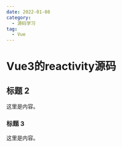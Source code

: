 ```yaml
---
date: 2022-01-08
category:
  - 源码学习
tag:
  - Vue
---
```


# Vue3的reactivity源码

## 标题 2

这里是内容。

### 标题 3

这里是内容。

